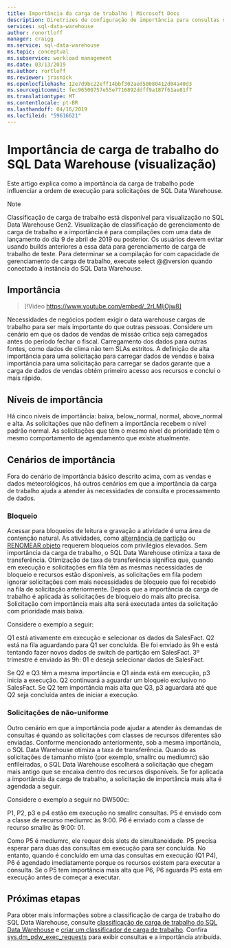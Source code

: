 ```yaml
---
title: Importância da carga de trabalho | Microsoft Docs
description: Diretrizes de configuração de importância para consultas no Azure SQL Data Warehouse.
services: sql-data-warehouse
author: ronortloff
manager: craigg
ms.service: sql-data-warehouse
ms.topic: conceptual
ms.subservice: workload management
ms.date: 03/13/2019
ms.author: rortloff
ms.reviewer: jrasnick
ms.openlocfilehash: 12e7d9bc22eff14bbf302aed50080412d04a40d3
ms.sourcegitcommit: fec96500757e55e7716892ddff9a187f61ae81f7
ms.translationtype: MT
ms.contentlocale: pt-BR
ms.lasthandoff: 04/16/2019
ms.locfileid: "59616621"
---
```

# <a name="sql-data-warehouse-workload-importance-preview"></a>Importância de carga de trabalho do SQL Data Warehouse (visualização)

Este artigo explica como a importância da carga de trabalho pode influenciar a ordem de execução para solicitações de SQL Data Warehouse.

> [!Note]
> Classificação de carga de trabalho está disponível para visualização no SQL Data Warehouse Gen2. Visualização de classificação de gerenciamento de carga de trabalho e a importância é para compilações com uma data de lançamento do dia 9 de abril de 2019 ou posterior.  Os usuários devem evitar usando builds anteriores a essa data para gerenciamento de carga de trabalho de teste.  Para determinar se a compilação for com capacidade de gerenciamento de carga de trabalho, execute select @@version quando conectado à instância do SQL Data Warehouse.

## <a name="importance"></a>Importância

> [!Video https://www.youtube.com/embed/_2rLMljOjw8]

Necessidades de negócios podem exigir o data warehouse cargas de trabalho para ser mais importante do que outras pessoas.  Considere um cenário em que os dados de vendas de missão crítica seja carregados antes do período fechar o fiscal.  Carregamento dos dados para outras fontes, como dados de clima não tem SLAs estritos.   A definição de alta importância para uma solicitação para carregar dados de vendas e baixa importância para uma solicitação para carregar se dados garante que a carga de dados de vendas obtém primeiro acesso aos recursos e conclui o mais rápido.

## <a name="importance-levels"></a>Níveis de importância

Há cinco níveis de importância: baixa, below_normal, normal, above_normal e alta.  As solicitações que não definem a importância recebem o nível padrão normal.  As solicitações que têm o mesmo nível de prioridade têm o mesmo comportamento de agendamento que existe atualmente.

## <a name="importance-scenarios"></a>Cenários de importância

Fora do cenário de importância básico descrito acima, com as vendas e dados meteorológicos, há outros cenários em que a importância da carga de trabalho ajuda a atender às necessidades de consulta e processamento de dados.

### <a name="locking"></a>Bloqueio

Acessar para bloqueios de leitura e gravação a atividade é uma área de contenção natural.  As atividades, como [alternância de partição](/azure/sql-data-warehouse/sql-data-warehouse-tables-partition) ou [RENOMEAR objeto](/sql/t-sql/statements/rename-transact-sql) requerem bloqueios com privilégios elevados.  Sem importância da carga de trabalho, o SQL Data Warehouse otimiza a taxa de transferência.  Otimização de taxa de transferência significa que, quando em execução e solicitações em fila têm as mesmas necessidades de bloqueio e recursos estão disponíveis, as solicitações em fila podem ignorar solicitações com mais necessidades de bloqueio que foi recebido na fila de solicitação anteriormente.  Depois que a importância da carga de trabalho é aplicada às solicitações de bloqueio do mais alto precisa. Solicitação com importância mais alta será executada antes da solicitação com prioridade mais baixa.

Considere o exemplo a seguir:

Q1 está ativamente em execução e selecionar os dados da SalesFact.
Q2 está na fila aguardando para Q1 ser concluída.  Ele foi enviado às 9h e está tentando fazer novos dados de switch de partição em SalesFact.
3º trimestre é enviado às 9h: 01 e deseja selecionar dados de SalesFact.

Se Q2 e Q3 têm a mesma importância e Q1 ainda está em execução, p3 inicia a execução. Q2 continuará a aguardar um bloqueio exclusivo no SalesFact.  Se Q2 tem importância mais alta que Q3, p3 aguardará até que Q2 seja concluída antes de iniciar a execução.

### <a name="non-uniform-requests"></a>Solicitações de não-uniforme

Outro cenário em que a importância pode ajudar a atender às demandas de consultas é quando as solicitações com classes de recursos diferentes são enviadas.  Conforme mencionado anteriormente, sob a mesma importância, o SQL Data Warehouse otimiza a taxa de transferência.  Quando as solicitações de tamanho misto (por exemplo, smallrc ou mediumrc) são enfileiradas, o SQL Data Warehouse escolherá a solicitação que chegam mais antigo que se encaixa dentro dos recursos disponíveis.  Se for aplicada a importância da carga de trabalho, a solicitação de importância mais alta é agendada a seguir.
  
Considere o exemplo a seguir no DW500c:

P1, P2, p3 e p4 estão em execução no smallrc consultas.
P5 é enviado com a classe de recurso mediumrc às 9:00.
P6 é enviado com a classe de recurso smallrc às 9:00: 01.

Como P5 é mediumrc, ele requer dois slots de simultaneidade.  P5 precisa esperar para duas das consultas em execução para ser concluída.  No entanto, quando é concluído em uma das consultas em execução (Q1 P4), P6 é agendado imediatamente porque os recursos existem para executar a consulta.  Se o P5 tem importância mais alta que P6, P6 aguarda P5 está em execução antes de começar a executar.

## <a name="next-steps"></a>Próximas etapas

Para obter mais informações sobre a classificação de carga de trabalho do SQL Data Warehouse, consulte [classificação de carga de trabalho do SQL Data Warehouse](sql-data-warehouse-workload-classification.md) e [criar um classificador de carga de trabalho](quickstart-create-a-workload-classifier-tsql.md). Confira [sys.dm_pdw_exec_requests](/sql/relational-databases/system-dynamic-management-views/sys-dm-pdw-exec-requests-transact-sql) para exibir consultas e a importância atribuída.
